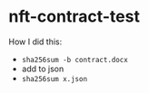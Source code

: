 # nft-contract-test

How I did this:

* `sha256sum -b contract.docx`
* add to json
* `sha256sum x.json`
